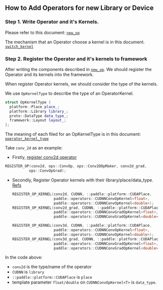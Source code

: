 ## How to Add Operators for new Library or Device

### Step 1. Write Operator and it's Kernels.
Please refer to this document:
[`new_op`](https://github.com/PaddlePaddle/Paddle/blob/develop/doc/howto/dev/new_op_en.md)

The mechanism that an Operator choose a kernel is in this document. [`switch_kernel`](https://github.com/PaddlePaddle/Paddle/blob/develop/doc/design/switch_kernel.md)

### Step 2. Register the Operator and it's kernels to framework

After writing the components described in [`new_op`](https://github.com/PaddlePaddle/Paddle/blob/develop/doc/howto/dev/new_op_en.md). We should register the Operator and its kernels into the framework.

When register Operator kernels, we should consider the type of the kernels.

We use `OpKernelType` to describe the type of an OperatorKernel.

```cpp
struct OpKernelType {
  platform::Place place_;
  platform::Library library_;
  proto::DataType data_type_;
  framework::Layout layout_;
};
```

The meaning of each filed for an OpKernelType is in this document: [`operator_kernel_type`](https://github.com/PaddlePaddle/Paddle/blob/develop/doc/design/operator_kernel_type.md)

Take `conv_2d` as an example:

- Firstly, [register conv2d operator](https://github.com/PaddlePaddle/Paddle/blob/develop/paddle/operators/conv_op.cc#L304)

 ```cpp
 REGISTER_OP(conv2d, ops::ConvOp, ops::Conv2DOpMaker, conv2d_grad,
            ops::ConvOpGrad);
 ```

- Secondly, Register Operator kernels with their library/place/data_type. [Refs](https://github.com/PaddlePaddle/Paddle/blob/develop/paddle/operators/conv_cudnn_op.cu.cc#L318)

	```cpp
	REGISTER_OP_KERNEL(conv2d, CUDNN, ::paddle::platform::CUDAPlace,
	                   paddle::operators::CUDNNConvOpKernel<float>,
	                   paddle::operators::CUDNNConvOpKernel<double>);
	REGISTER_OP_KERNEL(conv2d_grad, CUDNN, ::paddle::platform::CUDAPlace,
	                   paddle::operators::CUDNNConvGradOpKernel<float>,
	                   paddle::operators::CUDNNConvGradOpKernel<double>);
	
	REGISTER_OP_KERNEL(conv3d, CUDNN, ::paddle::platform::CUDAPlace,
	                   paddle::operators::CUDNNConvOpKernel<float>,
	                   paddle::operators::CUDNNConvOpKernel<double>);
	REGISTER_OP_KERNEL(conv3d_grad, CUDNN, ::paddle::platform::CUDAPlace,
	                   paddle::operators::CUDNNConvGradOpKernel<float>,
	                   paddle::operators::CUDNNConvGradOpKernel<double>);
	```

In the code above:

 - `conv2d` is the type/name of the operator
 - `CUDNN` is `library`
 - `::paddle::platform::CUDAPlace` is `place`
 - template parameter `float/double` on `CUDNNConvOpKernel<T>` is `data_type`.